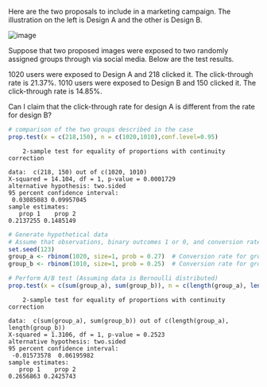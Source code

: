 

Here are the two proposals to include in a marketing campaign. The illustration on the left is Design A and the other is Design B. 

![image](https://github.com/jkim2252666/text_analysis/assets/67861374/eb1ce4bf-3e78-4cee-b9c0-28180db2430e)

Suppose that two proposed images were exposed to two randomly assigned groups through via social media. Below are the test results.

1020 users were exposed to Design A and 218 clicked it. The click-through rate is 21.37%.
1010 users were exposed to Design B and 150 clicked it. The click-through rate is 14.85%.

Can I claim that the click-through rate for design A is different from the rate for design B?


```R
# comparison of the two groups described in the case
prop.test(x = c(218,150), n = c(1020,1010),conf.level=0.95)
```

    
    	2-sample test for equality of proportions with continuity correction
    
    data:  c(218, 150) out of c(1020, 1010)
    X-squared = 14.104, df = 1, p-value = 0.0001729
    alternative hypothesis: two.sided
    95 percent confidence interval:
     0.03085083 0.09957045
    sample estimates:
       prop 1    prop 2 
    0.2137255 0.1485149 
    



```R
# Generate hypothetical data
# Assume that observations, binary outcomes 1 or 0, and conversion rate are below
set.seed(123)
group_a <- rbinom(1020, size=1, prob = 0.27)  # Conversion rate for group A: 20%
group_b <- rbinom(1010, size=1, prob = 0.25)  # Conversion rate for group B: 25%

# Perform A/B test (Assuming data is Bernoulli distributed)
prop.test(x = c(sum(group_a), sum(group_b)), n = c(length(group_a), length(group_b)))
```


    
    	2-sample test for equality of proportions with continuity correction
    
    data:  c(sum(group_a), sum(group_b)) out of c(length(group_a), length(group_b))
    X-squared = 1.3106, df = 1, p-value = 0.2523
    alternative hypothesis: two.sided
    95 percent confidence interval:
     -0.01573578  0.06195982
    sample estimates:
       prop 1    prop 2 
    0.2656863 0.2425743 
    



```R

```
